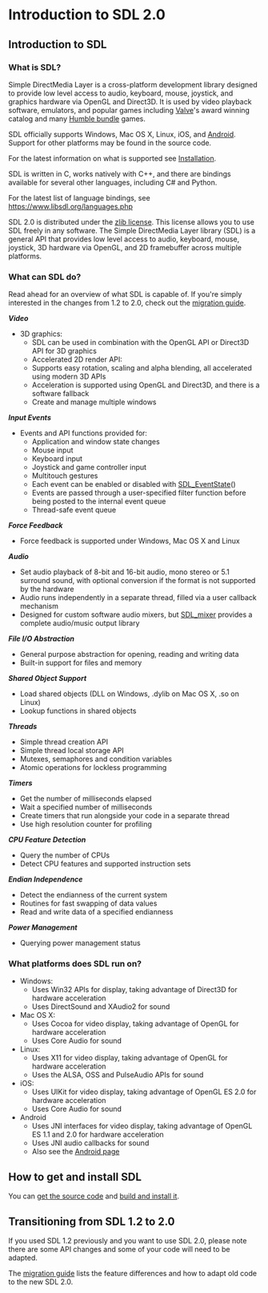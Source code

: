 # Introduction to SDL 2.0 

## Introduction to SDL

### What is SDL?

Simple DirectMedia Layer is a cross-platform development library designed to provide low level access to audio, keyboard, mouse, joystick, and graphics hardware via OpenGL and Direct3D. It is used by video playback software, emulators, and popular games including [Valve](http://valvesoftware.com)'s award winning catalog and many [Humble bundle](https://www.humblebundle.com) games.

SDL officially supports Windows, Mac OS X, Linux, iOS, and [Android](Android). Support for other platforms may be found in the source code.

For the latest information on what is supported see [Installation](Installation).

SDL is written in C, works natively with C++, and there are bindings available for several other languages, including C# and Python.

For the latest list of language bindings, see https://www.libsdl.org/languages.php

SDL 2.0 is distributed under the [zlib license](https://zlib.net/zlib_license.html). This license allows you to use SDL freely in any software.
The Simple DirectMedia Layer library (SDL) is a general API that provides low level access to audio, keyboard, mouse, joystick, 3D hardware via OpenGL, and 2D framebuffer across multiple platforms.

### What can SDL do?

Read ahead for an overview of what SDL is capable of. If you're simply interested in the changes from 1.2 to 2.0, check out the [migration guide](MigrationGuide).

***Video***

* 3D graphics:
    * SDL can be used in combination with the OpenGL API or Direct3D API for 3D graphics
    * Accelerated 2D render API:
    * Supports easy rotation, scaling and alpha blending, all accelerated using modern 3D APIs
    * Acceleration is supported using OpenGL and Direct3D, and there is a software fallback
    * Create and manage multiple windows

***Input Events***

* Events and API functions provided for:
    * Application and window state changes
    * Mouse input
    * Keyboard input
    * Joystick and game controller input
    * Multitouch gestures
    * Each event can be enabled or disabled with [SDL_EventState](SDL_EventState)()
    * Events are passed through a user-specified filter function before being posted to the internal event queue
    * Thread-safe event queue

***Force Feedback***

* Force feedback is supported under Windows, Mac OS X and Linux

***Audio***

* Set audio playback of 8-bit and 16-bit audio, mono stereo or 5.1 surround sound, with optional conversion if the format is not supported by the hardware
* Audio runs independently in a separate thread, filled via a user callback mechanism
* Designed for custom software audio mixers, but [SDL_mixer](https://www.libsdl.org/projects/SDL_mixer/) provides a complete audio/music output library

***File I/O Abstraction***

* General purpose abstraction for opening, reading and writing data
* Built-in support for files and memory

***Shared Object Support***

* Load shared objects (DLL on Windows, .dylib on Mac OS X, .so on Linux)
* Lookup functions in shared objects

***Threads***

* Simple thread creation API
* Simple thread local storage API
* Mutexes, semaphores and condition variables
* Atomic operations for lockless programming

***Timers***

* Get the number of milliseconds elapsed
* Wait a specified number of milliseconds
* Create timers that run alongside your code in a separate thread
* Use high resolution counter for profiling

***CPU Feature Detection***

* Query the number of CPUs
* Detect CPU features and supported instruction sets

***Endian Independence***

* Detect the endianness of the current system
* Routines for fast swapping of data values
* Read and write data of a specified endianness

***Power Management***

* Querying power management status

### What platforms does SDL run on?

* Windows:
    * Uses Win32 APIs for display, taking advantage of Direct3D for hardware acceleration
    * Uses DirectSound and XAudio2 for sound
* Mac OS X:
    * Uses Cocoa for video display, taking advantage of OpenGL for hardware acceleration
    * Uses Core Audio for sound
* Linux:
    * Uses X11 for video display, taking advantage of OpenGL for hardware acceleration
    * Uses the ALSA, OSS and PulseAudio APIs for sound
* iOS:
    * Uses UIKit for video display, taking advantage of OpenGL ES 2.0 for hardware acceleration
    * Uses Core Audio for sound
* Android
    * Uses JNI interfaces for video display, taking advantage of OpenGL ES 1.1 and 2.0 for hardware acceleration
    * Uses JNI audio callbacks for sound
    * Also see the [Android page](Android)

## How to get and install SDL

You can [get the source code](SourceCode) and [build and install it](Installation).

## Transitioning from SDL 1.2 to 2.0

If you used SDL 1.2 previously and you want to use SDL 2.0, please note there are some API changes and some of your code will need to be adapted.

The [migration guide](MigrationGuide) lists the feature differences and how to adapt old code to the new SDL 2.0.
